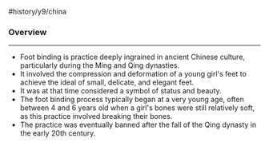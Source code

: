 #history/y9/china 

### Overview
---
- Foot binding is practice deeply ingrained in ancient Chinese culture, particularly during the Ming and Qing dynasties.
- It involved the compression and deformation of a young girl's feet to achieve the ideal of small, delicate, and elegant feet.
- It was at that time considered a symbol of status and beauty.
- The foot binding process typically began at a very young age, often between 4 and 6 years old when a girl's bones were still relatively soft, as this practice involved breaking their bones.
- The practice was eventually banned after the fall of the Qing dynasty in the early 20th century.